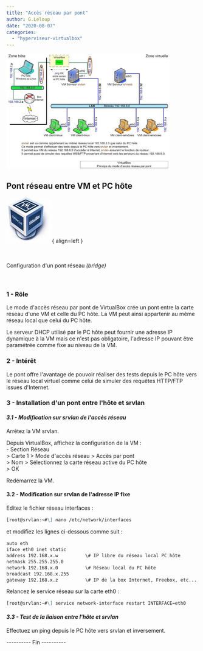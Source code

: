 ```yaml
---
title: "Accès réseau par pont"
author: G.Leloup
date: "2020-08-07"
categories: 
  - "hyperviseur-virtualbox"
---
```


[![Synoptique - Réseau virtuel : Présentation des flux ICMP (ping)](../wp-content/uploads/2023/03/virtualbox-acces-reseau-pont-430x303.jpg "Cliquez pour agrandir l'image")](../wp-content/uploads/2023/03/virtualbox-acces-reseau-pont.jpg)


## Pont réseau entre VM et PC hôte

![Logo - VirtualBox](../wp-content/uploads/2019/02/logo-virtualbox.jpg){ align=left }

&nbsp;  
&nbsp;  
Configuration d'un pont réseau *(bridge)*
&nbsp;  
&nbsp; 
&nbsp;  
&nbsp;  


### 1 - Rôle

Le mode d'accès réseau par pont de VirtualBox crée un pont entre la carte réseau d'une VM et celle du PC hôte. La VM peut ainsi appartenir au même réseau local que celui du PC hôte.

Le serveur DHCP utilisé par le PC hôte peut fournir une adresse IP dynamique à la VM mais ce n'est pas obligatoire, l'adresse IP pouvant être paramétrée comme fixe au niveau de la VM.

### 2 - Intérêt

Le pont offre l'avantage de pouvoir réaliser des tests depuis le PC hôte vers le réseau local virtuel comme celui de simuler des requêtes HTTP/FTP issues d'Internet.

### 3 - Installation d'un pont entre l'hôte et srvlan

#### _3.1 - Modification sur srvlan de l'accès réseau_

Arrêtez la VM srvlan.

Depuis VirtualBox, affichez la configuration de la VM :  
\- Section Réseau  
\> Carte 1 > Mode d'accès réseau > Accès par pont  
\> Nom > Sélectionnez la carte réseau active du PC hôte  
\> OK

Redémarrez la VM.

#### 3.2 - Modification sur srvlan de l'adresse IP fixe

Editez le fichier réseau interfaces :

```markdown
[root@srvlan:~#\] nano /etc/network/interfaces
```

et modifiez les lignes ci-dessous comme suit :

```
auto eth
iface eth0 inet static
address 192.168.x.w          \# IP libre du réseau local PC hôte
netmask 255.255.255.0
network 192.168.x.0          \# Réseau local du PC hôte
broadcast 192.168.x.255
gateway 192.168.x.z          \# IP de la box Internet, Freebox, etc...
```

Relancez le service réseau sur la carte eth0 :

```markdown
[root@srvlan:~#\] service network-interface restart INTERFACE=eth0
```

#### _3.3 - Test de la liaison entre l'hôte et srvlan_

Effectuez un ping depuis le PC hôte vers srvlan et inversement.

\---------- Fin ----------
